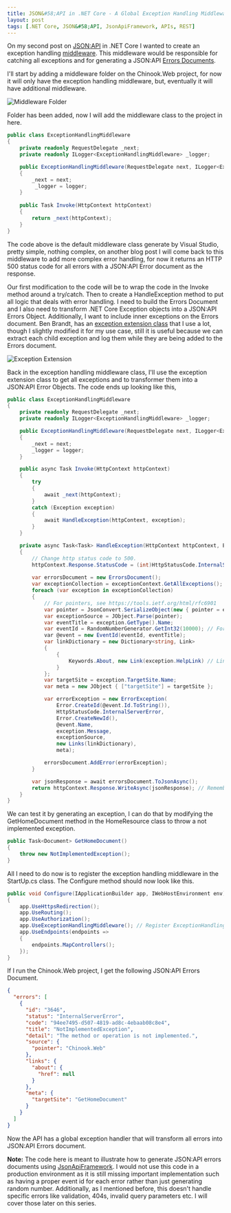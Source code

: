 ```yaml
---
title: JSON&#58;API in .NET Core - A Global Exception Handling Middleware
layout: post
tags: [.NET Core, JSON&#58;API, JsonApiFramework, APIs, REST]
---
```


On my second post on [JSON:API](https://jsonapi.org/) in .NET Core I wanted to create an exception handling [middleware](https://docs.microsoft.com/en-us/aspnet/core/fundamentals/middleware/?view=aspnetcore-3.1). This middleware would be responsible for catching all exceptions and for generating a JSON:API [Errors Documents](https://jsonapi.org/format/#document-top-level). 

I'll start by adding a middleware folder on the Chinook.Web project, for now it will only have the exception handling middleware, but, eventually it will have additional middleware.

![Middleware Folder](/assets/img/json-api/middleware-folder.PNG)

Folder has been added, now I will add the middleware class to the project in here.

```c#
public class ExceptionHandlingMiddleware
{
    private readonly RequestDelegate _next;
    private readonly ILogger<ExceptionHandlingMiddleware> _logger;

    public ExceptionHandlingMiddleware(RequestDelegate next, ILogger<ExceptionHandlingMiddleware> logger)
    {
        _next = next;
         _logger = logger;
    }
    
    public Task Invoke(HttpContext httpContext)
    {
        return _next(httpContext);
    }
}
```

The code above is the default middleware class generate by Visual Studio, pretty simple, nothing complex, on another blog post I will come back to this middleware to add more complex error handling, for now it returns an HTTP 500 status code for all errors with a JSON:API Error document as the response. 

Our first modification to the code will be to wrap the code in the Invoke method around a try/catch. Then to create a HandleException method to put all logic that deals with error handling. I need to build the Errors Document and I also need to transform .NET Core Exception objects into a JSON:API Errors Object. Additionally, I want to include inner exceptions on the Errors document. Ben Brandt, has an [exception extension class](https://gist.github.com/benbrandt22/8676438) that I use a lot, though I slightly modified it for my use case, still it is useful because we can extract each child exception and log them while they are being added to the Errors document. 

![Exception Extension](/assets/img/json-api/exception-extension.PNG)

Back in the exception handling middleware class, I'll use the exception extension class to get all exceptions and to transformer them into a JSON:API Error Objects. The code ends up looking like this, 

```c#
public class ExceptionHandlingMiddleware
{
    private readonly RequestDelegate _next;
    private readonly ILogger<ExceptionHandlingMiddleware> _logger;

    public ExceptionHandlingMiddleware(RequestDelegate next, ILogger<ExceptionHandlingMiddleware> logger)
    {
        _next = next;
        _logger = logger;
    }

    public async Task Invoke(HttpContext httpContext)
    {
        try
        {
            await _next(httpContext);
        }
        catch (Exception exception)
        {
            await HandleException(httpContext, exception);
        }
    }

    private async Task<Task> HandleException(HttpContext httpContext, Exception exceptionContext)
    {
        // Change http status code to 500.
        httpContext.Response.StatusCode = (int)HttpStatusCode.InternalServerError;
    
        var errorsDocument = new ErrorsDocument();
        var exceptionCollection = exceptionContext.GetAllExceptions(); // Get parent exception and all child exceptions
        foreach (var exception in exceptionCollection)
        {
            // For pointers, see https://tools.ietf.org/html/rfc6901
            var pointer = JsonConvert.SerializeObject(new { pointer = exception.Source });
            var exceptionSource = JObject.Parse(pointer);
            var eventTitle = exception.GetType().Name;
            var eventId = RandomNumberGenerator.GetInt32(10000); // For demo purposes only. Your event ids should be tied to specific errors.
            var @event = new EventId(eventId, eventTitle);
            var linkDictionary = new Dictionary<string, Link>
            {
                {
                    Keywords.About, new Link(exception.HelpLink) // Link to error documentation, this is a hypermedia driven api after all.
                }
            };
            var targetSite = exception.TargetSite.Name;
            var meta = new JObject { ["targetSite"] = targetSite };

            var errorException = new ErrorException(
                Error.CreateId(@event.Id.ToString()),
                HttpStatusCode.InternalServerError,
                Error.CreateNewId(),
                @event.Name,
                exception.Message,
                exceptionSource,
                new Links(linkDictionary),
                meta);

            errorsDocument.AddError(errorException);
        }

        var jsonResponse = await errorsDocument.ToJsonAsync();
        return httpContext.Response.WriteAsync(jsonResponse); // Remember to always write to the response body asynchronously.
    }
}
```
We can test it by generating an exception, I can do that by modifying the GetHomeDocument method in the HomeResource class to throw a not implemented exception.

```c#
public Task<Document> GetHomeDocument()
{
    throw new NotImplementedException();
}
```

All I need to do now is to register the exception handling middleware in the StartUp.cs class. The Configure method should now look like this.

```c#
public void Configure(IApplicationBuilder app, IWebHostEnvironment env)
{
    app.UseHttpsRedirection();
    app.UseRouting();
    app.UseAuthorization();
    app.UseExceptionHandlingMiddleware(); // Register ExceptionHandling Middleware
    app.UseEndpoints(endpoints =>
    {
        endpoints.MapControllers();
    });
}
```

If I run the Chinook.Web project, I get the following JSON:API Errors Document.

```json
{
  "errors": [
    {
      "id": "3646",
      "status": "InternalServerError",
      "code": "94ee7495-d507-4819-ad8c-4ebaab08c8e4",
      "title": "NotImplementedException",
      "detail": "The method or operation is not implemented.",
      "source": {
        "pointer": "Chinook.Web"
      },
      "links": {
        "about": {
          "href": null
        }
      },
      "meta": {
        "targetSite": "GetHomeDocument"
      }
    }
  ]
}
```

Now the API has a global exception handler that will transform all errors into JSON:API Errors document.

**Note:** The code here is meant to illustrate how to generate JSON:API errors documents using [JsonApiFramework](https://github.com/scott-mcdonald/JsonApiFramework). I would not use this code in a production environment as it is still missing important implementation such as having a proper event id for each error rather than just generating random number. Additionally, as I mentioned before, this doesn't handle specific errors like validation, 404s, invalid query parameters etc. I will cover those later on this series.